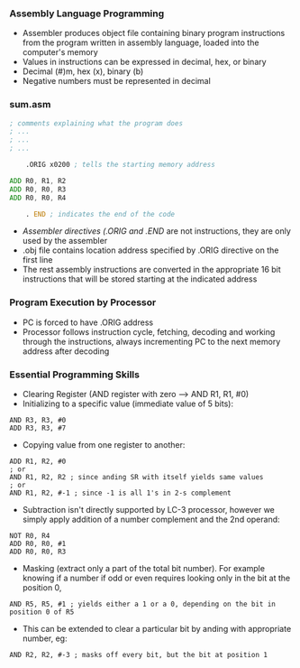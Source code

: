 ### Assembly Language Programming
- Assembler produces object file containing binary program instructions from the program written in assembly language, loaded into the computer's memory
- Values in instructions can be expressed in decimal, hex, or binary
- Decimal (#)m, hex (x), binary (b)
- Negative numbers must be represented in decimal


### sum.asm
```asm
; comments explaining what the program does
; ...
; ...
; ...

	.ORIG x0200 ; tells the starting memory address

ADD R0, R1, R2
ADD R0, R0, R3
ADD R0, R0, R4

	. END ; indicates the end of the code
```
- *Assembler directives (.ORIG and .END* are not instructions, they are only used by the assembler
- .obj file contains location address specified by .ORIG directive on the first line
- The rest assembly instructions are converted in the appropriate 16 bit instructions that will be stored starting at the indicated address 

### Program Execution by Processor
- PC is forced to have .ORIG address 
- Processor follows instruction cycle, fetching, decoding and working through the instructions, always incrementing PC to the next memory address after decoding


### Essential Programming Skills
- Clearing Register (AND register with zero --> AND R1, R1, #0)
- Initializing to a specific value (immediate value of 5 bits): 
```
AND R3, R3, #0
ADD R3, R3, #7
```
- Copying value from one register to another:
```
ADD R1, R2, #0
; or
AND R1, R2, R2 ; since anding SR with itself yields same values
; or 
AND R1, R2, #-1 ; since -1 is all 1's in 2-s complement
```
- Subtraction isn't directly supported by LC-3 processor, however we simply apply addition of a number complement and the 2nd operand:
```
NOT R0, R4
ADD R0, R0, #1
ADD R0, R0, R3
```
- Masking (extract only a part of the total bit number). For example knowing if a number if odd or even requires looking only in the bit at the position 0,
```
AND R5, R5, #1 ; yields either a 1 or a 0, depending on the bit in position 0 of R5
```
- This can be extended to clear a particular bit by anding with appropriate number, eg:
```
AND R2, R2, #-3 ; masks off every bit, but the bit at position 1
```